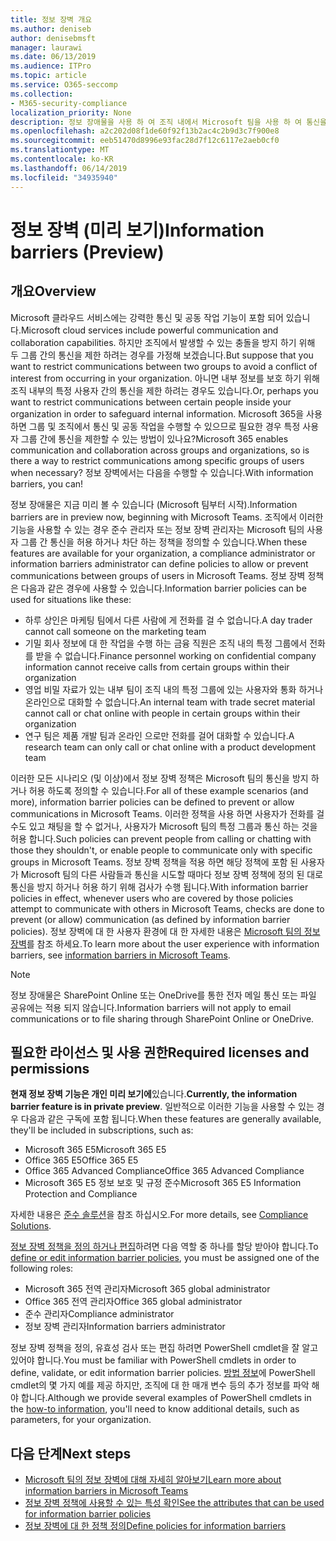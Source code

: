 ```yaml
---
title: 정보 장벽 개요
ms.author: deniseb
author: denisebmsft
manager: laurawi
ms.date: 06/13/2019
ms.audience: ITPro
ms.topic: article
ms.service: O365-seccomp
ms.collection:
- M365-security-compliance
localization_priority: None
description: 정보 장애물을 사용 하 여 조직 내에서 Microsoft 팀을 사용 하 여 통신을 준수 하는지 확인 합니다.
ms.openlocfilehash: a2c202d08f1de60f92f13b2ac4c2b9d3c7f900e8
ms.sourcegitcommit: eeb51470d8996e93fac28d7f12c6117e2aeb0cf0
ms.translationtype: MT
ms.contentlocale: ko-KR
ms.lasthandoff: 06/14/2019
ms.locfileid: "34935940"
---
```

# <a name="information-barriers-preview"></a><span data-ttu-id="105e6-103">정보 장벽 (미리 보기)</span><span class="sxs-lookup"><span data-stu-id="105e6-103">Information barriers (Preview)</span></span>

## <a name="overview"></a><span data-ttu-id="105e6-104">개요</span><span class="sxs-lookup"><span data-stu-id="105e6-104">Overview</span></span>

<span data-ttu-id="105e6-105">Microsoft 클라우드 서비스에는 강력한 통신 및 공동 작업 기능이 포함 되어 있습니다.</span><span class="sxs-lookup"><span data-stu-id="105e6-105">Microsoft cloud services include powerful communication and collaboration capabilities.</span></span> <span data-ttu-id="105e6-106">하지만 조직에서 발생할 수 있는 충돌을 방지 하기 위해 두 그룹 간의 통신을 제한 하려는 경우를 가정해 보겠습니다.</span><span class="sxs-lookup"><span data-stu-id="105e6-106">But suppose that you want to restrict communications between two groups to avoid a conflict of interest from occurring in your organization.</span></span> <span data-ttu-id="105e6-107">아니면 내부 정보를 보호 하기 위해 조직 내부의 특정 사용자 간의 통신을 제한 하려는 경우도 있습니다.</span><span class="sxs-lookup"><span data-stu-id="105e6-107">Or, perhaps you want to restrict communications between certain people inside your organization in order to safeguard internal information.</span></span> <span data-ttu-id="105e6-108">Microsoft 365을 사용 하면 그룹 및 조직에서 통신 및 공동 작업을 수행할 수 있으므로 필요한 경우 특정 사용자 그룹 간에 통신을 제한할 수 있는 방법이 있나요?</span><span class="sxs-lookup"><span data-stu-id="105e6-108">Microsoft 365 enables communication and collaboration across groups and organizations, so is there a way to restrict communications among specific groups of users when necessary?</span></span> <span data-ttu-id="105e6-109">정보 장벽에서는 다음을 수행할 수 있습니다.</span><span class="sxs-lookup"><span data-stu-id="105e6-109">With information barriers, you can!</span></span> 

<span data-ttu-id="105e6-110">정보 장애물은 지금 미리 볼 수 있습니다 (Microsoft 팀부터 시작).</span><span class="sxs-lookup"><span data-stu-id="105e6-110">Information barriers are in preview now, beginning with Microsoft Teams.</span></span> <span data-ttu-id="105e6-111">조직에서 이러한 기능을 사용할 수 있는 경우 준수 관리자 또는 정보 장벽 관리자는 Microsoft 팀의 사용자 그룹 간 통신을 허용 하거나 차단 하는 정책을 정의할 수 있습니다.</span><span class="sxs-lookup"><span data-stu-id="105e6-111">When these features are available for your organization, a compliance administrator or information barriers administrator can define policies to allow or prevent communications between groups of users in Microsoft Teams.</span></span> <span data-ttu-id="105e6-112">정보 장벽 정책은 다음과 같은 경우에 사용할 수 있습니다.</span><span class="sxs-lookup"><span data-stu-id="105e6-112">Information barrier policies can be used for situations like these:</span></span>

- <span data-ttu-id="105e6-113">하루 상인은 마케팅 팀에서 다른 사람에 게 전화를 걸 수 없습니다.</span><span class="sxs-lookup"><span data-stu-id="105e6-113">A day trader cannot call someone on the marketing team</span></span>
- <span data-ttu-id="105e6-114">기밀 회사 정보에 대 한 작업을 수행 하는 금융 직원은 조직 내의 특정 그룹에서 전화를 받을 수 없습니다.</span><span class="sxs-lookup"><span data-stu-id="105e6-114">Finance personnel working on confidential company information cannot receive calls from certain groups within their organization</span></span>
- <span data-ttu-id="105e6-115">영업 비밀 자료가 있는 내부 팀이 조직 내의 특정 그룹에 있는 사용자와 통화 하거나 온라인으로 대화할 수 없습니다.</span><span class="sxs-lookup"><span data-stu-id="105e6-115">An internal team with trade secret material cannot call or chat online with people in certain groups within their organization</span></span>
- <span data-ttu-id="105e6-116">연구 팀은 제품 개발 팀과 온라인 으로만 전화를 걸어 대화할 수 있습니다.</span><span class="sxs-lookup"><span data-stu-id="105e6-116">A research team can only call or chat online with a product development team</span></span>

<span data-ttu-id="105e6-117">이러한 모든 시나리오 (및 이상)에서 정보 장벽 정책은 Microsoft 팀의 통신을 방지 하거나 허용 하도록 정의할 수 있습니다.</span><span class="sxs-lookup"><span data-stu-id="105e6-117">For all of these example scenarios (and more), information barrier policies can be defined to prevent or allow communications in Microsoft Teams.</span></span> <span data-ttu-id="105e6-118">이러한 정책을 사용 하면 사용자가 전화를 걸 수도 있고 채팅을 할 수 없거나, 사용자가 Microsoft 팀의 특정 그룹과 통신 하는 것을 허용 합니다.</span><span class="sxs-lookup"><span data-stu-id="105e6-118">Such policies can prevent people from calling or chatting with those they shouldn't, or enable people to communicate only with specific groups in Microsoft Teams.</span></span> <span data-ttu-id="105e6-119">정보 장벽 정책을 적용 하면 해당 정책에 포함 된 사용자가 Microsoft 팀의 다른 사람들과 통신을 시도할 때마다 정보 장벽 정책에 정의 된 대로 통신을 방지 하거나 허용 하기 위해 검사가 수행 됩니다.</span><span class="sxs-lookup"><span data-stu-id="105e6-119">With information barrier policies in effect, whenever users who are covered by those policies attempt to communicate with others in Microsoft Teams, checks are done to prevent (or allow) communication (as defined by information barrier policies).</span></span> <span data-ttu-id="105e6-120">정보 장벽에 대 한 사용자 환경에 대 한 자세한 내용은 [Microsoft 팀의 정보 장벽](https://docs.microsoft.com/MicrosoftTeams/information-barriers-in-teams)를 참조 하세요.</span><span class="sxs-lookup"><span data-stu-id="105e6-120">To learn more about the user experience with information barriers, see [information barriers in Microsoft Teams](https://docs.microsoft.com/MicrosoftTeams/information-barriers-in-teams).</span></span>

> [!NOTE]
> <span data-ttu-id="105e6-121">정보 장애물은 SharePoint Online 또는 OneDrive를 통한 전자 메일 통신 또는 파일 공유에는 적용 되지 않습니다.</span><span class="sxs-lookup"><span data-stu-id="105e6-121">Information barriers will not apply to email communications or to file sharing through SharePoint Online or OneDrive.</span></span>

## <a name="required-licenses-and-permissions"></a><span data-ttu-id="105e6-122">필요한 라이선스 및 사용 권한</span><span class="sxs-lookup"><span data-stu-id="105e6-122">Required licenses and permissions</span></span>

<span data-ttu-id="105e6-123">**현재 정보 장벽 기능은 개인 미리 보기에**있습니다.</span><span class="sxs-lookup"><span data-stu-id="105e6-123">**Currently, the information barrier feature is in private preview**.</span></span> <span data-ttu-id="105e6-124">일반적으로 이러한 기능을 사용할 수 있는 경우 다음과 같은 구독에 포함 됩니다.</span><span class="sxs-lookup"><span data-stu-id="105e6-124">When these features are generally available, they'll be included in subscriptions, such as:</span></span>

- <span data-ttu-id="105e6-125">Microsoft 365 E5</span><span class="sxs-lookup"><span data-stu-id="105e6-125">Microsoft 365 E5</span></span>
- <span data-ttu-id="105e6-126">Office 365 E5</span><span class="sxs-lookup"><span data-stu-id="105e6-126">Office 365 E5</span></span>
- <span data-ttu-id="105e6-127">Office 365 Advanced Compliance</span><span class="sxs-lookup"><span data-stu-id="105e6-127">Office 365 Advanced Compliance</span></span>
- <span data-ttu-id="105e6-128">Microsoft 365 E5 정보 보호 및 규정 준수</span><span class="sxs-lookup"><span data-stu-id="105e6-128">Microsoft 365 E5 Information Protection and Compliance</span></span>

<span data-ttu-id="105e6-129">자세한 내용은 [준수 솔루션](https://products.office.com/business/security-and-compliance/compliance-solutions)을 참조 하십시오.</span><span class="sxs-lookup"><span data-stu-id="105e6-129">For more details, see [Compliance Solutions](https://products.office.com/business/security-and-compliance/compliance-solutions).</span></span>

<span data-ttu-id="105e6-130">[정보 장벽 정책을 정의 하거나 편집](information-barriers-policies.md)하려면 다음 역할 중 하나를 할당 받아야 합니다.</span><span class="sxs-lookup"><span data-stu-id="105e6-130">To [define or edit information barrier policies](information-barriers-policies.md), you must be assigned one of the following roles:</span></span>

- <span data-ttu-id="105e6-131">Microsoft 365 전역 관리자</span><span class="sxs-lookup"><span data-stu-id="105e6-131">Microsoft 365 global administrator</span></span>
- <span data-ttu-id="105e6-132">Office 365 전역 관리자</span><span class="sxs-lookup"><span data-stu-id="105e6-132">Office 365 global administrator</span></span>
- <span data-ttu-id="105e6-133">준수 관리자</span><span class="sxs-lookup"><span data-stu-id="105e6-133">Compliance administrator</span></span>
- <span data-ttu-id="105e6-134">정보 장벽 관리자</span><span class="sxs-lookup"><span data-stu-id="105e6-134">Information barriers administrator</span></span>

<span data-ttu-id="105e6-135">정보 장벽 정책을 정의, 유효성 검사 또는 편집 하려면 PowerShell cmdlet을 잘 알고 있어야 합니다.</span><span class="sxs-lookup"><span data-stu-id="105e6-135">You must be familiar with PowerShell cmdlets in order to define, validate, or edit information barrier policies.</span></span> <span data-ttu-id="105e6-136">[방법 정보](information-barriers-policies.md)에 PowerShell cmdlet의 몇 가지 예를 제공 하지만, 조직에 대 한 매개 변수 등의 추가 정보를 파악 해야 합니다.</span><span class="sxs-lookup"><span data-stu-id="105e6-136">Although we provide several examples of PowerShell cmdlets in the [how-to information](information-barriers-policies.md), you'll need to know additional details, such as parameters, for your organization.</span></span>

## <a name="next-steps"></a><span data-ttu-id="105e6-137">다음 단계</span><span class="sxs-lookup"><span data-stu-id="105e6-137">Next steps</span></span>

- [<span data-ttu-id="105e6-138">Microsoft 팀의 정보 장벽에 대해 자세히 알아보기</span><span class="sxs-lookup"><span data-stu-id="105e6-138">Learn more about information barriers in Microsoft Teams</span></span>](https://docs.microsoft.com/MicrosoftTeams/information-barriers-in-teams)
- [<span data-ttu-id="105e6-139">정보 장벽 정책에 사용할 수 있는 특성 확인</span><span class="sxs-lookup"><span data-stu-id="105e6-139">See the attributes that can be used for information barrier policies</span></span>](information-barriers-attributes.md)
- [<span data-ttu-id="105e6-140">정보 장벽에 대 한 정책 정의</span><span class="sxs-lookup"><span data-stu-id="105e6-140">Define policies for information barriers</span></span>](information-barriers-policies.md) 

